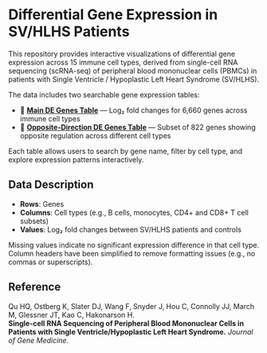 # Differential Gene Expression in SV/HLHS Patients

This repository provides interactive visualizations of differential gene expression across 15 immune cell types, derived from single-cell RNA sequencing (scRNA-seq) of peripheral blood mononuclear cells (PBMCs) in patients with Single Ventricle / Hypoplastic Left Heart Syndrome (SV/HLHS).

The data includes two searchable gene expression tables:

- 🔗 **[Main DE Genes Table](https://huiqi-qu.github.io/SV_HLHS_DE_genes/index.html)** — Log₂ fold changes for 6,660 genes across immune cell types
- 🔗 **[Opposite-Direction DE Genes Table](https://huiqi-qu.github.io/SV_HLHS_DE_genes/opposite.html)** — Subset of 822 genes showing opposite regulation across different cell types

Each table allows users to search by gene name, filter by cell type, and explore expression patterns interactively.

## Data Description

- **Rows**: Genes
- **Columns**: Cell types (e.g., B cells, monocytes, CD4+ and CD8+ T cell subsets)
- **Values**: Log₂ fold changes between SV/HLHS patients and controls

Missing values indicate no significant expression difference in that cell type. Column headers have been simplified to remove formatting issues (e.g., no commas or superscripts).

## Reference

Qu HQ, Ostberg K, Slater DJ, Wang F, Snyder J, Hou C, Connolly JJ, March M, Glessner JT, Kao C, Hakonarson H.  
**Single-cell RNA Sequencing of Peripheral Blood Mononuclear Cells in Patients with Single Ventricle/Hypoplastic Left Heart Syndrome.** *Journal of Gene Medicine.*

